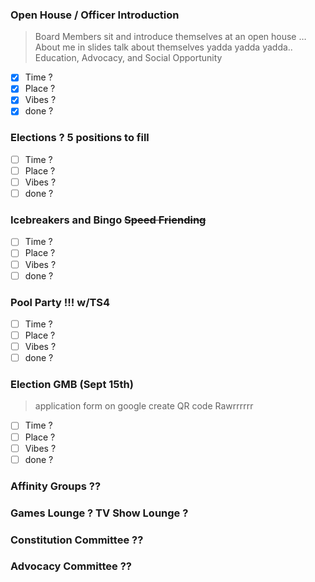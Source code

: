 ### Open House / Officer Introduction
 >  Board Members sit and introduce themselves at an open house … About me in slides talk about themselves yadda yadda yadda..
    Education, Advocacy, and Social Opportunity 
- [x] Time ?
- [x] Place ?
- [x] Vibes ?
- [x] done ?

### Elections ? 5 positions to fill
- [ ] Time ?
- [ ] Place ?
- [ ] Vibes ?
- [ ] done ?

### Icebreakers and Bingo ~~Speed Friending~~
- [ ] Time ?
- [ ] Place ?
- [ ] Vibes ?
- [ ] done ?

### Pool Party !!! w/TS4
- [ ] Time ?
- [ ] Place ?
- [ ] Vibes ?
- [ ] done ?

###  Election GMB (Sept 15th)
 > application form on google create QR code
   Rawrrrrrr
- [ ] Time ?
- [ ] Place ?
- [ ] Vibes ?
- [ ] done ?
 
### Affinity Groups **??**
### Games Lounge ? TV Show Lounge ?
### Constitution Committee **??**
### Advocacy Committee **??**


